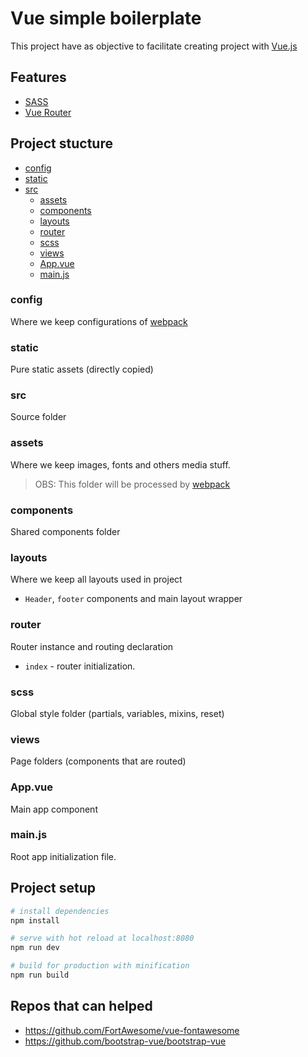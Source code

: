 # Vue simple boilerplate
This project have as objective to facilitate creating project with [Vue.js](https://vuejs.org/)

## Features
- [SASS](https://sass-lang.com)
- [Vue Router](https://router.vuejs.org)

## Project stucture
- [config](#config)
- [static](#static)
- [src](#src)
    - [assets](#assets)
    - [components](#components)
    - [layouts](#layouts)
    - [router](#router)
    - [scss](#scss)
    - [views](#views)
    - [App.vue](#App.vue)
    - [main.js](#main.js)

### config
Where we keep configurations of [webpack](https://webpack.js.org/)

### static
Pure static assets (directly copied)

### src
Source folder

### assets
Where we keep images, fonts and others media stuff. 
> OBS: This folder will be processed by [webpack](https://webpack.js.org/)

### components
Shared components folder

### layouts
Where we keep all layouts used in project
- `Header`, `footer` components and main layout wrapper

### router
Router instance and routing declaration
- `index` - router initialization.

### scss
Global style folder (partials, variables, mixins, reset)

### views
Page folders (components that are routed)

### App.vue
Main app component

### main.js
Root app initialization file.

## Project setup

``` bash
# install dependencies
npm install

# serve with hot reload at localhost:8080
npm run dev

# build for production with minification
npm run build
```

## Repos that can helped
- https://github.com/FortAwesome/vue-fontawesome
- https://github.com/bootstrap-vue/bootstrap-vue 
